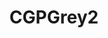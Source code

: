 ---
title: CGPGrey2
crosslinks:
- HelloInternet
- EndFPTP
- CGPGrey
- videos
- Cortex
- vexillology
- xkcd
- Entrepreneur
- vulkan
- HIMuseum
- apple
- oregon
- pics
- oddlysatisfying
- canada
- Pathfinder_RPG
- technology
- ProgrammerHumor
- ShittyLifeProTips
---